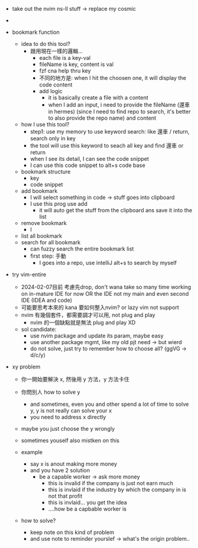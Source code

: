 


- take out the nvim ns-ll stuff -> replace my cosmic
- 

- bookmark function
	-  idea to do this tool?
		- 跟用現在一樣的邏輯...
			- each file is a key-val
			- fileName is key, content is val
			- fzf cna help thru key
			- 不同的地方是: when I hit the choosen one, it will display the code content
			- add logic
				- it is basically create a file with a content
				- when I add an input, i need to provide the fileName (還車 in hermes) (since I need to find repo to search, it's better to also provide the repo name) and content
	- how I use this tool?
		- step1: use my memory to use keyword search: like 還車 / return, search only in key
		- the tool will use this keyword to seach all key and find 還車 or return 
		- when I see its detail, I can see the code snippet
		- I can use this code snippet to alt+s code base
	- bookmark structure
		- key
		- code snippet
	- add bookmark
		- I will select something in code -> stuff goes into clipboard
		- I use this prog use add
			- it will auto get the stuff from the clipboard ans save it into the list
	- remove bookmark
		- l
	- list all bookmark
	- search for all bookmark
		- can fuzzy search the entire bookmark list
		- first step: 手動
			- I goes into a repo, use intelliJ alt+s to search by myself


- try vim-entire
	- 2024-02-07目前 考慮先drop,  don't wana take so many time working on in-mature IDE for now OR the IDE not my main and even second IDE (IDEA and code)
	- 可能要思考本來的 kana 要如何整入nvim? or lazy vim not support
	- nvim 有幾個套件，都需要調才可以用, not plug and play
		- nvim 的一個缺點就是無法 plug and play XD
	- sol candidate:
		- use nvim package and update its param, maybe easy
		- use another package mgmt, like my old pjt need -> but wierd
		- do not solve, just try to remember how to choose all? (ggVG -> d/c/y)
	


- xy problem
	- 你一開始要解決 x, 然後用 y 方法，y 方法卡住
	- 你問別人 how to solve y
		- and sometimes, even you and other spend a lot of time to solve y, y is not really can solve your x
		- you need to address x directly
	- maybe you just choose the y wrongly
	- sometimes youself also mistken on this


	- example
		- say x is anout making more money
		- and you have 2 solution
			- be a capable worker -> ask more money
				- this is invalid if the company is just not earn much
				- this is invlaid if the industry by which the company in is not that profit
				- this is invlaid... you get the idea
				- ....how be a capbable worker is
   - how to solve?
	   - keep note on this kind of problem
	   - and use note to reminder yourslef -> what's the origin problem..
	